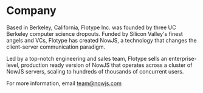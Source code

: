 Company
===============

Based in Berkeley, California, Flotype Inc. was founded by three UC Berkeley computer science dropouts. Funded by Silicon Valley's finest angels and VCs, Flotype has created NowJS, a technology that changes the client-server communication paradigm.

Led by a top-notch engineering and sales team, Flotype sells an enterprise-level, production ready version of NowJS that operates across a cluster of NowJS servers, scaling to hundreds of thousands of concurrent users.

For more information, email team@nowjs.com
